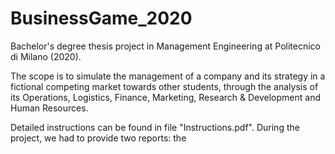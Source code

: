 # BusinessGame_2020

Bachelor's degree thesis project in Management Engineering at Politecnico di Milano (2020).

The scope is to simulate the management of a company and its strategy in a fictional competing market towards other students, through the analysis of its Operations, Logistics, Finance, Marketing, Research & Development and Human Resources.

Detailed instructions can be found in file "Instructions.pdf". During the project, we had to provide two reports: the 
